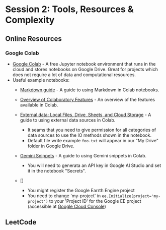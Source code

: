 # Session 2: Tools, Resources & Complexity

## Online Resources

### Google Colab

- [Google Colab](https://colab.research.google.com/) - A free Jupyter notebook environment that runs in the cloud and stores notebooks on Google Drive.
Great for projects which does not require a lot of data and computational resources.
- Useful example notebooks:
   - [Markdown guide](https://colab.research.google.com/notebooks/markdown_guide.ipynb) - A guide to using Markdown in Colab notebooks.
   - [Overview of Colaboratory Features](https://colab.research.google.com/notebooks/basic_features_overview.ipynb) - An overview of the features available in Colab.
   - [External data: Local Files, Drive, Sheets, and Cloud Storage](https://colab.research.google.com/notebooks/io.ipynb) - A guide to using external data sources in Colab.
        - It seams that you need to give permission for all categories of data sources to use the IO methods shown in the notebook.
        - Default file write example `foo.txt` will appear in our "My Drive" folder in Google Drive.
    - [Gemini Snippets](https://colab.research.google.com/notebooks/gemini_snippets.ipynb) - A guide to using Gemini snippets in Colab.
       - You will need to generata an API key in Google AI Studio and set it in the notebook "Secrets".

    - []
        - You might register the Google Earrth Engine project
        - You need to change 'my-project' in `ee.Initialize(project='my-project')` to your 'Project ID' for the Google EE project (accessible at [Google Cloud Console](https://console.cloud.google.com/))

## LeetCode

